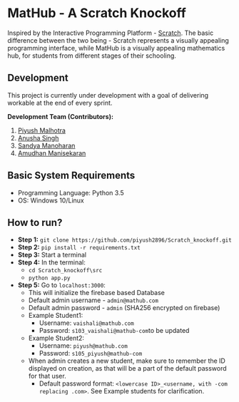 # MatHub - A Scratch Knockoff
Inspired by the Interactive Programming Platform - [Scratch](https://scratch.mit.edu/). The basic difference between the two being - Scratch represents a visually appealing programming interface, while MatHub is a visually appealing mathematics hub, for students from different stages of their schooling.

## Development
This project is currently under development with a goal of delivering workable at the end of every sprint.

**Development Team (Contributors):**
1. [Piyush Malhotra](https://github.com/piyush2896/)
2. [Anusha Singh](https://github.com/anushasingh30/)
3. [Sandya Manoharan](https://github.com/san1197/)
4. [Amudhan Manisekaran](https://github.com/AmudhanManisekaran)

## Basic System Requirements
- Programming Language: Python 3.5
- OS: Windows 10/Linux

## How to run?
- **Step 1:** `git clone https://github.com/piyush2896/Scratch_knockoff.git`
- **Step 2:** `pip install -r requirements.txt`
- **Step 3:** Start a terminal
- **Step 4:** In the terminal:
  - `cd Scratch_knockoff\src`
  - `python app.py`
- **Step 5:** Go to `localhost:3000`:
  - This will initialize the firebase based Database
  - Default admin username - `admin@mathub.com`
  - Default admin password - `admin` (SHA256 encrypted on firebase)
  - Example Student1:
    - Username: `vaishali@mathub.com`
    - Password: `s103_vaishali@mathub-com`to be updated
  - Example Student2:
    - Username: `piyush@mathub.com`
    - Password: `s105_piyush@mathub-com`
  - When admin creates a new student, make sure to remember the ID displayed on creation, as that will be a part of the default password for that user. 
    - Default password format: `<lowercase ID>_<username, with -com replacing .com>`. See Example students for clarification.


